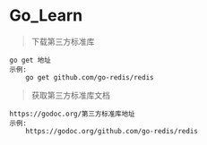# Go_Learn

> 下载第三方标准库

    go get 地址
    示例:
        go get github.com/go-redis/redis

> 获取第三方标准库文档

    https://godoc.org/第三方标准库地址
    示例:
        https://godoc.org/github.com/go-redis/redis

> 